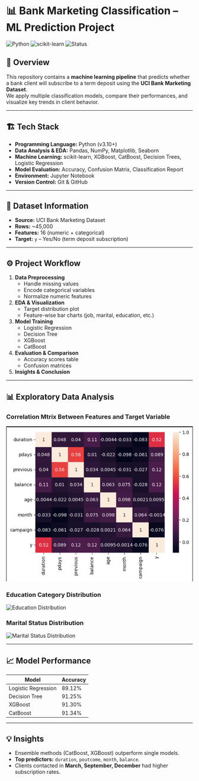 # 📊 Bank Marketing Classification – ML Prediction Project

![Python](https://img.shields.io/badge/Python-3.10-blue)
![scikit-learn](https://img.shields.io/badge/scikit--learn-1.3-orange)
![Status](https://img.shields.io/badge/Status-Active-success)

## 📌 Overview
This repository contains a **machine learning pipeline** that predicts whether a bank client will subscribe to a term deposit using the **UCI Bank Marketing Dataset**.  
We apply multiple classification models, compare their performances, and visualize key trends in client behavior.

---

## 🏗️ Tech Stack
- **Programming Language:** Python (v3.10+)
- **Data Analysis & EDA:** Pandas, NumPy, Matplotlib, Seaborn
- **Machine Learning:** scikit-learn, XGBoost, CatBoost, Decision Trees, Logistic Regression
- **Model Evaluation:** Accuracy, Confusion Matrix, Classification Report
- **Environment:** Jupyter Notebook
- **Version Control:** Git & GitHub

---

## 📂 Dataset Information
- **Source:** UCI Bank Marketing Dataset
- **Rows:** ~45,000
- **Features:** 16 (numeric + categorical)
- **Target:** `y` – Yes/No (term deposit subscription)

---

## ⚙️ Project Workflow
1. **Data Preprocessing**
   - Handle missing values
   - Encode categorical variables
   - Normalize numeric features
2. **EDA & Visualization**
   - Target distribution plot
   - Feature-wise bar charts (job, marital, education, etc.)
3. **Model Training**
   - Logistic Regression  
   - Decision Tree    
   - XGBoost
   - CatBoost
4. **Evaluation & Comparison**
   - Accuracy scores table
   - Confusion matrices
5. **Insights & Conclusion**

---

## 📊 Exploratory Data Analysis

### Correlation Mtrix Between Features and Target Variable
![Correlation Mtrix Between Features and Target Variable](images/Screenshot%202025-08-27%20193817.png)

### Education Category Distribution
![Education Distribution](images/images/Screenshot%202025-08-27%20193853.png)

### Marital Status Distribution
![Marital Status Distribution](images/images/Screenshot%202025-08-27%20193934.png)

---

## 📈 Model Performance

| Model                | Accuracy |
|----------------------|----------|
| Logistic Regression  | 89.12%   |
| Decision Tree        | 91.25%   |
| XGBoost              | 91.30%   |
| CatBoost             | 91.34%   |

---

## 💡 Insights
- Ensemble methods (CatBoost, XGBoost) outperform single models.
- **Top predictors:** `duration`, `poutcome`, `month`, `balance`.
- Clients contacted in **March, September, December** had higher subscription rates.

